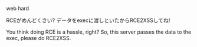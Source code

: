web hard

RCEがめんどくさい?
データをexecに渡しといたからRCE2XSSしてね!

You think doing RCE is a hassle, right?
So, this server passes the data to the exec, please do RCE2XSS.
